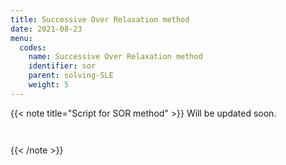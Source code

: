 ```yaml
---
title: Successive Over Relaxation method
date: 2021-08-23
menu:
  codes:
    name: Successive Over Relaxation method
    identifier: sor
    parent: solving-SLE
    weight: 5
---
```

{{< note title="Script for SOR method" >}}
Will be updated soon.
<br/>
```matlab



```
{{< /note >}}
